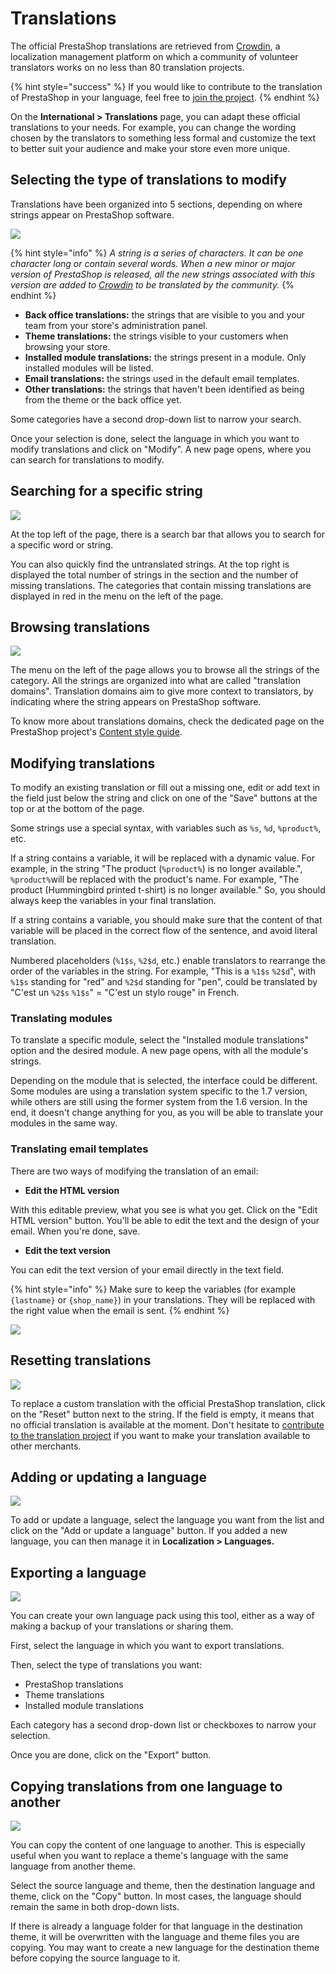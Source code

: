# Translations

The official PrestaShop translations are retrieved from [Crowdin](https://crowdin.com/project/prestashop-official), a localization management platform on which a community of volunteer translators works on no less than 80 translation projects.

{% hint style="success" %}
If you would like to contribute to the translation of PrestaShop in your language, feel free to [join the project](https://crowdin.com/project/prestashop-official).
{% endhint %}

On the **International > Translations** page, you can adapt these official translations to your needs. For example, you can change the wording chosen by the translators to something less formal and customize the text to better suit your audience and make your store even more unique.

## Selecting the type of translations to modify

Translations have been organized into 5 sections, depending on where strings appear on PrestaShop software.

![](<../../../.gitbook/assets/Untitled (3).png>)

{% hint style="info" %}
_A string is a series of characters. It can be one character long or contain several words. When a new minor or major version of PrestaShop is released, all the new strings associated with this version are added to_ [_Crowdin_](https://crowdin.com/project/prestashop-official) _to be translated by the community._
{% endhint %}

* **Back office translations:** the strings that are visible to you and your team from your store's administration panel.
* **Theme translations:** the strings visible to your customers when browsing your store.
* **Installed module translations:** the strings present in a module. Only installed modules will be listed.
* **Email translations:** the strings used in the default email templates.
* **Other translations:** the strings that haven't been identified as being from the theme or the back office yet.

Some categories have a second drop-down list to narrow your search.

Once your selection is done, select the language in which you want to modify translations and click on "Modify". A new page opens, where you can search for translations to modify.

## Searching for a specific string

![](<../../../.gitbook/assets/Untitled (4).png>)

At the top left of the page, there is a search bar that allows you to search for a specific word or string.

You can also quickly find the untranslated strings. At the top right is displayed the total number of strings in the section and the number of missing translations. The categories that contain missing translations are displayed in red in the menu on the left of the page.

## Browsing translations

![](<../../../.gitbook/assets/Untitled (5).png>)

The menu on the left of the page allows you to browse all the strings of the category. All the strings are organized into what are called "translation domains". Translation domains aim to give more context to translators, by indicating where the string appears on PrestaShop software.

To know more about translations domains, check the dedicated page on the PrestaShop project's [Content style guide](https://zeroheight.com/80a6c5a61/v/latest/p/738e72-manage-translation-domains).

## Modifying translations

To modify an existing translation or fill out a missing one, edit or add text in the field just below the string and click on one of the "Save" buttons at the top or at the bottom of the page.

Some strings use a special syntax, with variables such as `%s`, `%d`, `%product%`, etc.

If a string contains a variable, it will be replaced with a dynamic value. For example, in the string "The product (`%product%`) is no longer available.", `%product%`will be replaced with the product's name. For example, "The product (Hummingbird printed t-shirt) is no longer available." So, you should always keep the variables in your final translation.

If a string contains a variable, you should make sure that the content of that variable will be placed in the correct flow of the sentence, and avoid literal translation.

Numbered placeholders (`%1$s`, `%2$d`, etc.) enable translators to rearrange the order of the variables in the string. For example, "This is a `%1$s` `%2$d`", with `%1$s` standing for "red" and `%2$d` standing for "pen", could be translated by "C'est un `%2$s` `%1$s`" = "C'est un stylo rouge" in French.

### Translating modules&#x20;

To translate a specific module, select the "Installed module translations" option and the desired module. A new page opens, with all the module's strings.

Depending on the module that is selected, the interface could be different. Some modules are using a translation system specific to the 1.7 version, while others are still using the former system from the 1.6 version. In the end, it doesn't change anything for you, as you will be able to translate your modules in the same way.

### Translating email templates

There are two ways of modifying the translation of an email:

* **Edit the HTML version**

With this editable preview, what you see is what you get. Click on the "Edit HTML version" button. You'll be able to edit the text and the design of your email. When you're done, save.&#x20;

* **Edit the text version**

You can edit the text version of your email directly in the text field.

{% hint style="info" %}
Make sure to keep the variables (for example `{lastname}` or `{shop_name}`) in your translations. They will be replaced with the right value when the email is sent.
{% endhint %}

![](<../../../.gitbook/assets/image (49) (1).png>)

## Resetting translations

![](<../../../.gitbook/assets/Untitled (6).png>)

To replace a custom translation with the official PrestaShop translation, click on the "Reset" button next to the string. If the field is empty, it means that no official translation is available at the moment. Don't hesitate to [contribute to the translation project](https://crowdin.com/project/prestashop-official) if you want to make your translation available to other merchants.

## Adding or updating a language

![](<../../../.gitbook/assets/Untitled (7).png>)

To add or update a language, select the language you want from the list and click on the "Add or update a language" button. If you added a new language, you can then manage it in **Localization > Languages.**

## Exporting a language

![](<../../../.gitbook/assets/image (47).png>)

You can create your own language pack using this tool, either as a way of making a backup of your translations or sharing them.

First, select the language in which you want to export translations.

Then, select the type of translations you want:

* PrestaShop translations
* Theme translations
* Installed module translations

Each category has a second drop-down list or checkboxes to narrow your selection.

Once you are done, click on the "Export" button.

## Copying translations from one language to another

![](<../../../.gitbook/assets/image (50) (1).png>)

You can copy the content of one language to another. This is especially useful when you want to replace a theme's language with the same language from another theme.

Select the source language and theme, then the destination language and theme, click on the "Copy" button. In most cases, the language should remain the same in both drop-down lists.

If there is already a language folder for that language in the destination theme, it will be overwritten with the language and theme files you are copying. You may want to create a new language for the destination theme before copying the source language to it.
